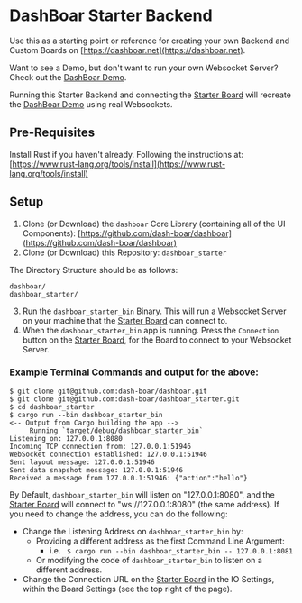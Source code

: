 # DashBoar Starter Backend

Use this as a starting point or reference for creating your own Backend and Custom Boards on [https://dashboar.net](https://dashboar.net).

Want to see a Demo, but don't want to run your own Websocket Server? Check out the [DashBoar Demo](https://dashboar.net/demo).

Running this Starter Backend and connecting the [Starter Board](https://dashboar.net/starter) will recreate the [DashBoar Demo](https://dashboar.net/demo) using real Websockets.

## Pre-Requisites

Install Rust if you haven't already. Following the instructions at: [https://www.rust-lang.org/tools/install](https://www.rust-lang.org/tools/install)

## Setup

1. Clone (or Download) the `dashboar` Core Library (containing all of the UI Components): [https://github.com/dash-boar/dashboar](https://github.com/dash-boar/dashboar)
2. Clone (or Download) this Repository: `dashboar_starter`

The Directory Structure should be as follows:

```
dashboar/
dashboar_starter/
```
3. Run the `dashboar_starter_bin` Binary. This will run a Websocket Server on your machine that the [Starter Board](https://dashboar.net/starter) can connect to.
4. When the `dashboar_starter_bin` app is running. Press the `Connection` button on the [Starter Board](https://dashboar.net/starter), for the Board to connect to your Websocket Server.

### Example Terminal Commands and output for the above:
```
$ git clone git@github.com:dash-boar/dashboar.git
$ git clone git@github.com:dash-boar/dashboar_starter.git
$ cd dashboar_starter
$ cargo run --bin dashboar_starter_bin
<-- Output from Cargo building the app -->
     Running `target/debug/dashboar_starter_bin`
Listening on: 127.0.0.1:8080
Incoming TCP connection from: 127.0.0.1:51946
WebSocket connection established: 127.0.0.1:51946
Sent layout message: 127.0.0.1:51946
Sent data snapshot message: 127.0.0.1:51946
Received a message from 127.0.0.1:51946: {"action":"hello"}
```

By Default, `dashboar_starter_bin` will listen on "127.0.0.1:8080", and the [Starter Board](https://dashboar.net/starter) will connect to "ws://127.0.0.1:8080" (the same address). If you need to change the address, you can do the following:

- Change the Listening Address on `dashboar_starter_bin` by:
  - Providing a different address as the first Command Line Argument:
    - i.e.  ``` $ cargo run --bin dashboar_starter_bin -- 127.0.0.1:8081```
  - Or modifying the code of `dashboar_starter_bin` to listen on a different address.
- Change the Connection URL on the [Starter Board](https://dashboar.net/starter) in the IO Settings, within the Board Settings (see the top right of the page).
